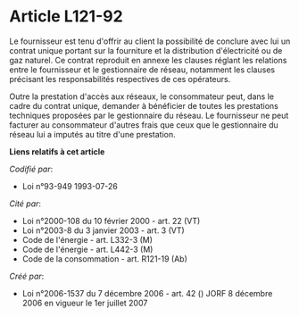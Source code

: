 # Article L121-92

Le fournisseur est tenu d'offrir au client la possibilité de conclure avec lui un contrat unique portant sur la fourniture et
la distribution d'électricité ou de gaz naturel. Ce contrat reproduit en annexe les clauses réglant les relations entre le
fournisseur et le gestionnaire de réseau, notamment les clauses précisant les responsabilités respectives de ces opérateurs.

Outre la prestation d'accès aux réseaux, le consommateur peut, dans le cadre du contrat unique, demander à bénéficier de
toutes les prestations techniques proposées par le gestionnaire du réseau. Le fournisseur ne peut facturer au consommateur
d'autres frais que ceux que le gestionnaire du réseau lui a imputés au titre d'une prestation.

**Liens relatifs à cet article**

_Codifié par_:

  - Loi n°93-949 1993-07-26

_Cité par_:

  - Loi n°2000-108 du 10 février 2000 - art. 22 (VT)
  - Loi n°2003-8 du 3 janvier 2003 - art. 3 (VT)
  - Code de l'énergie - art. L332-3 (M)
  - Code de l'énergie - art. L442-3 (M)
  - Code de la consommation - art. R121-19 (Ab)

_Créé par_:

  - Loi n°2006-1537 du 7 décembre 2006 - art. 42 () JORF 8 décembre 2006 en vigueur le 1er juillet 2007
